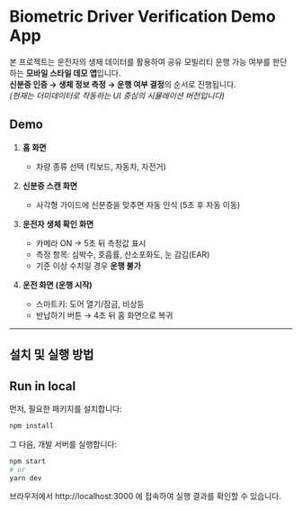 # Biometric Driver Verification Demo App

본 프로젝트는 운전자의 생체 데이터를 활용하여 공유 모빌리티 운행 가능 여부를 판단하는 **모바일 스타일 데모 앱**입니다.  
**신분증 인증 → 생체 정보 측정 → 운행 여부 결정**의 순서로 진행됩니다.  
_(현재는 더미데이터로 작동하는 UI 중심의 시뮬레이션 버전입니다)_

## Demo

1. **홈 화면**

   - 차량 종류 선택 (킥보드, 자동차, 자전거)

2. **신분증 스캔 화면**

   - 사각형 가이드에 신분증을 맞추면 자동 인식 (5초 후 자동 이동)

3. **운전자 생체 확인 화면**

   - 카메라 ON → 5초 뒤 측정값 표시
   - 측정 항목: 심박수, 호흡률, 산소포화도, 눈 감김(EAR)
   - 기준 이상 수치일 경우 **운행 불가**

4. **운전 화면 (운행 시작)**
   - 스마트키: 도어 열기/잠금, 비상등
   - 반납하기 버튼 → 4초 뒤 홈 화면으로 복귀

---

## 설치 및 실행 방법

## Run in local

먼저, 필요한 패키지를 설치합니다:

```bash
npm install
```

그 다음, 개발 서버를 실행합니다:

```bash
npm start
# or
yarn dev
```

브라우저에서 http://localhost:3000 에 접속하여 실행 결과를 확인할 수 있습니다.
